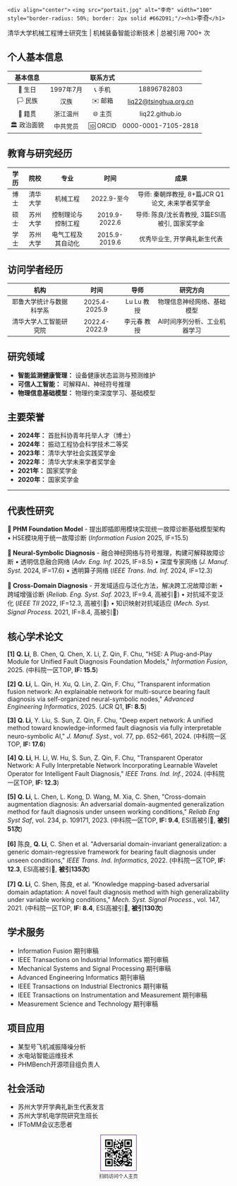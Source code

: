 `<div align="center">`
`<img src="portait.jpg" alt="李奇" width="100" style="border-radius: 50%; border: 2px solid #662D91;"/><h1>`李奇`</h1>`

<div class="compact">清华大学机械工程博士研究生 | 机械装备智能诊断技术 | 总被引用 700+ 次</div>
</div>

## 个人基本信息

<div class="header-line"></div>

| **基本信息** |          | **联系方式** |                      |
| :----------------: | :-------: | :----------------: | :-------------------: |
|      🎂 生日      | 1997年7月 |      📞 手机      |      18896782803      |
|     🏳️ 民族     |   汉族   |     ✉️ 邮箱     | liq22@tsinghua.org.cn |
|      📍 籍贯      | 浙江温州 |      🌐 主页      |    liq22.github.io    |
|   🏛️ 政治面貌   | 中共党员 |      🆔 ORCID      |  0000-0001-7105-2818  |

## 教育与研究经历

<div class="header-line"></div>

| **学历** | **院校** |   **专业**   | **时间** |                  **成果**                  |
| :------------: | :------------: | :----------------: | :------------: | :----------------------------------------------: |
|      博士      |    清华大学    |      机械工程      |  2022.9-至今  | 导师: 秦朝烨教授, 8+篇JCR Q1论文, 未来学者奖学金 |
|      硕士      |    苏州大学    | 控制理论与控制工程 | 2019.9-2022.6 | 导师: 陈良/沈长青教授, 3篇ESI高被引, 国家奖学金 |
|      学士      |    苏州大学    | 电气工程及其自动化 | 2015.9-2019.6 |           优秀毕业生, 开学典礼新生代表           |

## 访问学者经历

<div class="header-line"></div>

|      **机构**      | **时间** | **导师** |      **研究方向**      |
| :----------------------: | :------------: | :------------: | :--------------------------: |
| 耶鲁大学统计与数据科学系 | 2025.4-2025.9 |   Lu Lu 教授   |  物理信息神经网络、基础模型  |
|  清华大学人工智能研究院  | 2022.4-2022.9 |  李元春 教授  | AI时间序列分析、工业机器学习 |

## 研究领域

<div class="header-line"></div>

- **智能监测健康管理：** 设备健康状态监测与预测维护
- **可信人工智能：** 可解释AI、神经符号推理
- **物理信息基础模型：** 物理约束深度学习、基础模型

## 主要荣誉

<div class="header-line"></div>

- **2024年：** 首批科协青年托举人才（博士）
- **2024年：** 振动工程协会科学技术二等奖
- **2023年：** 清华大学社会实践奖学金
- **2022年：** 清华大学未来学者奖学金
- **2021年：** 国家奖学金
- **2020年：** 国家奖学金

---

<!-- <div style="page-break-before: always;"></div> -->

## 代表性研究

<div class="header-line"></div>

**🎯 PHM Foundation Model** - 提出即插即用模块实现统一故障诊断基础模型架构
• HSE模块用于统一故障诊断 (*Information Fusion* 2025, IF=15.5)

**🧠 Neural-Symbolic Diagnosis** - 融合神经网络与符号推理，构建可解释故障诊断
• 透明信息融合网络 (*Adv. Eng. Inf.* 2025, IF=8.5) • 深度专家网络 (*J. Manuf. Syst.* 2024, IF=17.6)
• 透明算子网络 (*IEEE Trans. Ind. Inf.* 2024, IF=12.3)

**🔄 Cross-Domain Diagnosis** - 开发域适应与泛化方法，解决跨工况故障诊断
• 跨域增强诊断 (*Reliab. Eng. Syst. Saf.* 2023, IF=9.4, 高被引🌟) • 对抗域不变泛化 (*IEEE TII* 2022, IF=12.3, 高被引🌟)
• 知识映射对抗域适应 (*Mech. Syst. Signal Process.* 2021, IF=8.4, 高被引🌟)

## 核心学术论文

<div class="header-line"></div>

**[1]** **Q. Li**, B. Chen, Q. Chen, X. Li, Z. Qin, F. Chu, "HSE: A Plug-and-Play Module for Unified Fault Diagnosis Foundation Models," *Information Fusion*, 2025. (中科院一区TOP, **IF: 15.5**)

**[2]** **Q. Li**, L. Qin, H. Xu, Q. Lin, Z. Qin, F. Chu, "Transparent information fusion network: An explainable network for multi-source bearing fault diagnosis via self-organized neural-symbolic nodes," *Advanced Engineering Informatics*, 2025. (JCR Q1, **IF: 8.5**)

**[3]** **Q. Li**, Y. Liu, S. Sun, Z. Qin, F. Chu, "Deep expert network: A unified method toward knowledge-informed fault diagnosis via fully interpretable neuro-symbolic AI," *J. Manuf. Syst.*, vol. 77, pp. 652–661, 2024. (中科院一区TOP, **IF: 17.6**)

**[4]** **Q. Li**, H. Li, W. Hu, S. Sun, Z. Qin, F. Chu, "Transparent Operator Network: A Fully Interpretable Network Incorporating Learnable Wavelet Operator for Intelligent Fault Diagnosis," *IEEE Trans. Ind. Inf.*, 2024. (中科院一区TOP, **IF: 12.3**)

**[5]** **Q. Li**, L. Chen, L. Kong, D. Wang, M. Xia, C. Shen, "Cross-domain augmentation diagnosis: An adversarial domain-augmented generalization method for fault diagnosis under unseen working conditions," *Reliab Eng Syst Saf*, vol. 234, p. 109171, 2023. (中科院一区TOP, **IF: 9.4**, ESI高被引🌟, **被引51次**)

**[6]** 陈良, **Q. Li**, C. Shen et al. "Adversarial domain-invariant generalization: a generic domain-regressive framework for bearing fault diagnosis under unseen conditions," *IEEE Trans. Ind. Informatics*, 2022. (中科院一区TOP, **IF: 12.3**, ESI高被引🌟, **被引135次**)

**[7]** **Q. Li**, C. Shen, 陈良, et al. "Knowledge mapping-based adversarial domain adaptation: A novel fault diagnosis method with high generalizability under variable working conditions," *Mech. Syst. Signal Process.*, vol. 147, 2021. (中科院一区TOP, **IF: 8.4**, ESI高被引🌟, **被引130次**)

## 学术服务

<div class="header-line"></div>

- Information Fusion 期刊审稿
- IEEE Transactions on Industrial Informatics 期刊审稿
- Mechanical Systems and Signal Processing 期刊审稿
- Advanced Engineering Informatics 期刊审稿
- IEEE Transactions on Industrial Electronics 期刊审稿
- IEEE Transactions on Instrumentation and Measurement 期刊审稿
- Measurement Science and Technology 期刊审稿

## 项目应用

<div class="header-line"></div>

- 某型号飞机减振降噪分析
- 水电站智能运维技术
- PHMBench开源项目组负责人

## 社会活动

<div class="header-line"></div>

- 苏州大学开学典礼新生代表发言
- 苏州大学机电学院研究生班长
- IFToMM会议志愿者

<div align="center" style="margin-top: 10px;">
<img src="QRcode.png" alt="个人主页二维码" width="80" style="border: 1px solid #662D91;"/>
<div style="font-size: 11px;">扫码访问个人主页</div>
</div>
